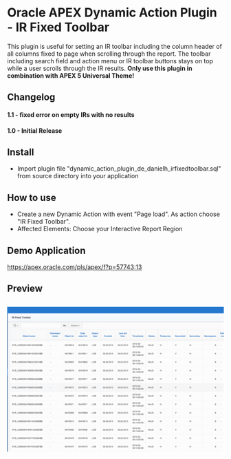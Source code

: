 # Oracle APEX Dynamic Action Plugin - IR Fixed Toolbar
This plugin is useful for setting an IR toolbar including the column header of all columns fixed to page when scrolling through the report.
The toolbar including search field and action menu or IR toolbar buttons stays on top while a user scrolls through the IR results.
**Only use this plugin in combination with APEX 5 Universal Theme!**

## Changelog
#### 1.1 - fixed error on empty IRs with no results

#### 1.0 - Initial Release

## Install
- Import plugin file "dynamic_action_plugin_de_danielh_irfixedtoolbar.sql" from source directory into your application

## How to use
- Create a new Dynamic Action with event "Page load". As action choose "IR Fixed Toolbar".
- Affected Elements: Choose your Interactive Report Region

## Demo Application
https://apex.oracle.com/pls/apex/f?p=57743:13

## Preview
![](https://github.com/Dani3lSun/apex-plugin-irfixedtoolbar/blob/master/preview.png)
---
